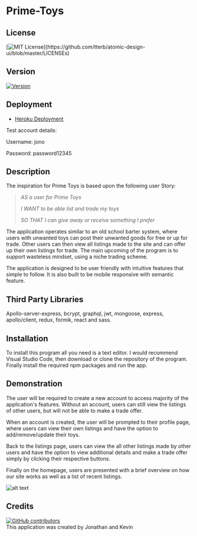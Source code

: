# Prime-Toys

## License
[![MIT License](https://img.shields.io/apm/l/atomic-design-ui.svg?)](https://github.com/tterb/atomic-design-ui/blob/master/LICENSEs)

## Version
[![Version](https://badge.fury.io/gh/tterb%2FHyde.svg)](https://badge.fury.io/gh/tterb%2FHyde)
## Deployment

* [Heroku Deployment](https://prime-toys.herokuapp.com/)

Test account details:

Username: jono

Password: password12345

## Description

The inspiration for Prime Toys is based upon the following user Story:

> <span style="font-style:italic">AS a user for Prime Toys</span>
> 
> <span style="font-style:italic">I WANT to be able list and trade my toys</span>
>
> <span style="font-style:italic">SO THAT I can give away or receive something I prefer</span>

The application operates similar to an old school barter system, where users with unwanted toys can post their unwanted goods for free or up for trade. Other users can then view all listings made to the site and can offer up their own listings for trade. The main upcoming of the program is to support wasteless mindset, using a niche trading scheme.

The application is designed to be user friendly with intuitive features that simple to follow. It is also built to be mobile responsive with semantic feature.

## Third Party Libraries

Apollo-server-express, bcrypt, graphql, jwt, mongoose, express, apollo/client, redux, formik, react and sass.

## Installation

To install this program all you need is a text editor. I would recommend Visual Studio Code, then download or clone the repository of the program. Finally install the required npm packages and run the app.

## Demonstration

The user will be required to create a new account to access majority of the application's features. Without an account, users can still view the listings of other users, but will not be able to make a trade offer.

When an account is created, the user will be prompted to their profile page, where users can view their own listings and have the option to add/remove/update their toys.

Back to the listings page, users can view the all other listings made by other users and have the option to view additional details and make a trade offer simply by clicking their respective buttons.

Finally on the homepage, users are presented with a brief overview on how our site works as well as a list of recent listings.

![alt text](./client/public/images/demo.gif)

## Credits
[![GitHub contributors](https://badgen.net/github/contributors/cn-kp/Prime-Toys)](https://github.com/cn-kp/Prime-Toys/graphs/contributors)
<br>
This application was created by Jonathan and Kevin
